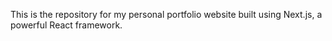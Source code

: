 This is the repository for my personal portfolio website built using Next.js, a powerful React framework.
